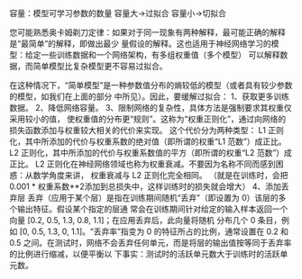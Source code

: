 容量：模型可学习参数的数量
容量大->过拟合
容量小->切拟合

您可能熟悉奥卡姆剃刀定律：如果对于同一现象有两种解释，最可能正确的解释是“最简单”的解释，即做出最少
量假设的解释。这也适用于神经网络学习的模型：给定一些训练数据和一个网络架构，有多组权重值（多个模型）
可以解释数据，而简单模型比复杂模型更不容易过拟合。

在这种情况下，“简单模型”是一种参数值分布的熵较低的模型（或者具有较少参数的模型，如我们在上面的部分
中所见）。因此，要缓解过拟合：
    1、获取更多训练数据。
    2、降低网络容量。
    3、限制网络的复杂性，具体方法是强制要求其权重仅采用较小的值，
        使权重值的分布更“规则”。这称为“权重正则化”，通过向网络的损失函数添加与权重较大相关的代价来实现。
        这个代价分为两种类型：
            L1 正则化，其中所添加的代价与权重系数的绝对值（即所谓的权重“L1 范数”）成正比。
            L2 正则化，其中所添加的代价与权重系数值的平方（即所谓的权重“L2 范数”）成正比。
            L2 正则化在神经网络领域也称为权重衰减。不要因为名称不同而感到困惑：从数学角度来讲，
            权重衰减与 L2 正则化完全相同。
         （就是在训练时，会把0.001 * 权重系数**2添加到总损失中，这样训练时的损失就会增大）
    4、添加丢弃层
        丢弃（应用于某个层）是指在训练期间随机“丢弃”（即设置为 0）该层的多个输出特征。假设某个指定的层通
        常会在训练期间针对给定的输入样本返回一个向量 [0.2, 0.5, 1.3, 0.8, 1.1]；在应用丢弃后，此向量将随机
        分布几个 0 条目，例如 [0, 0.5, 1.3, 0, 1.1]。“丢弃率”指变为 0 的特征所占的比例，通常设置在 0.2 和
         0.5 之间。在测试时，网络不会丢弃任何单元，而是将层的输出值按等同于丢弃率的比例进行缩减，以便平衡以
         下事实：测试时的活跃单元数大于训练时的活跃单元数。